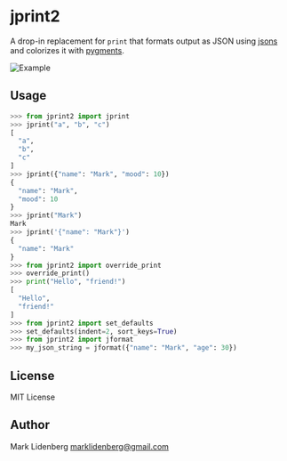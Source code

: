 # jprint2

A drop-in replacement for `print` that formats output as JSON using [jsons](https://github.com/ramonhagenaars/jsons) and colorizes it with [pygments](https://pygments.org/).

![Example](docs/example.png)

## Usage

```python
>>> from jprint2 import jprint
>>> jprint("a", "b", "c")
[
  "a",
  "b",
  "c"
]
>>> jprint({"name": "Mark", "mood": 10})
{
  "name": "Mark",
  "mood": 10
}
>>> jprint("Mark")
Mark
>>> jprint('{"name": "Mark"}')
{
  "name": "Mark"
}
>>> from jprint2 import override_print
>>> override_print()
>>> print("Hello", "friend!")
[
  "Hello",
  "friend!"
]
>>> from jprint2 import set_defaults
>>> set_defaults(indent=2, sort_keys=True)
>>> from jprint2 import jformat
>>> my_json_string = jformat({"name": "Mark", "age": 30})

```

## License

MIT License

## Author

Mark Lidenberg [marklidenberg@gmail.com](mailto:marklidenberg@gmail.com)
